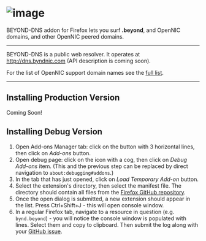 # ![image](https://cdn.beyondcoin.io/images/common/dot-beyond.png)

BEYOND-DNS addon for Firefox lets you surf **.beyond**, and OpenNIC domains, and other OpenNIC peered domains.

-------

BEYOND-DNS is a public web resolver. It operates at http://dns.byndnic.com (API description is coming soon).

For the list of OpenNIC support domain names see the [full list](https://wiki.opennic.org/opennic/dot).

--------

## Installing Production Version

Coming Soon!
<!--Download the extension from the Firefox Addons site: [.beyond DNS](https://addons.mozilla.org/en-US/firefox/addon/beyond-dns/)-->

## Installing Debug Version

1. Open Add-ons Manager tab: click on the button with 3 horizontal lines, then click on _Add-ons_ button.
2. Open debug page: click on the icon with a cog, then click on _Debug Add-ons_ item. (This and the previous step can be replaced by direct navigation to `about:debugging#addons`.)
3. In the tab that has just opened, click on _Load Temporary Add-on_ button.
4. Select the extension's directory, then select the manifest file. The directory should contain all files from the [Firefox GitHub repository](https://github.com/beyondcoin-project/.beyond-extension-firefox).
5. Once the open dialog is submitted, a new extension should appear in the list. Press Ctrl+Shift+J - this will open console window.
6. In a regular Firefox tab, navigate to a resource in question (e.g. `bynd.beyond`) - you will notice the console window is populated with lines. Select them and copy to clipboard. Then submit the log along with your [GitHub issue](https://github.com/beyondcoin-project/.beyond-extension-firefox/issues/new).
